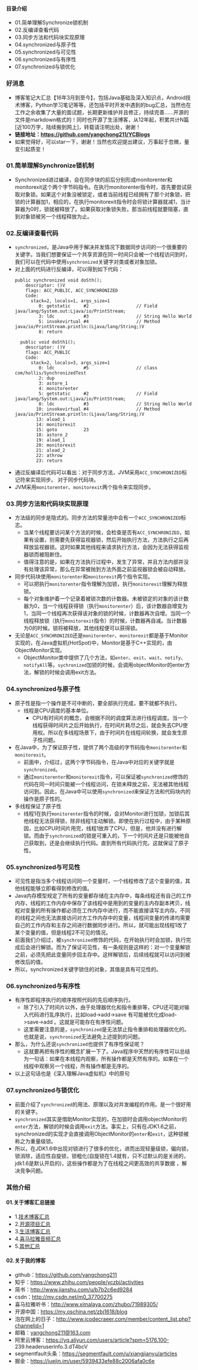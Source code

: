 #### 目录介绍
- 01.简单理解Synchronize锁机制
- 02.反编译查看代码
- 03.同步方法和代码块实现原理
- 04.synchronized与原子性
- 05.synchronized与可见性
- 06.synchronized与有序性
- 07.synchronized与锁优化


### 好消息
- 博客笔记大汇总【16年3月到至今】，包括Java基础及深入知识点，Android技术博客，Python学习笔记等等，还包括平时开发中遇到的bug汇总，当然也在工作之余收集了大量的面试题，长期更新维护并且修正，持续完善……开源的文件是markdown格式的！同时也开源了生活博客，从12年起，积累共计N篇[近100万字，陆续搬到网上]，转载请注明出处，谢谢！
- **链接地址：https://github.com/yangchong211/YCBlogs**
- 如果觉得好，可以star一下，谢谢！当然也欢迎提出建议，万事起于忽微，量变引起质变！




### 01.简单理解Synchronize锁机制
- Synchronized进过编译，会在同步块的前后分别形成monitorenter和monitorexit这个两个字节码指令。在执行monitorenter指令时，首先要尝试获取对象锁。如果这个对象没被锁定，或者当前线程已经拥有了那个对象锁，把锁的计算器加1，相应的，在执行monitorexit指令时会将锁计算器就减1，当计算器为0时，锁就被释放了。如果获取对象锁失败，那当前线程就要阻塞，直到对象锁被另一个线程释放为止。




### 02.反编译查看代码
- `synchronized`，是Java中用于解决并发情况下数据同步访问的一个很重要的关键字。当我们想要保证一个共享资源在同一时间只会被一个线程访问到时，我们可以在代码中使用`synchronized`关键字对类或者对象加锁。
- 对上面的代码进行反编译，可以得到如下代码：
    ```
    public synchronized void doSth();
        descriptor: ()V
        flags: ACC_PUBLIC, ACC_SYNCHRONIZED
        Code:
          stack=2, locals=1, args_size=1
             0: getstatic     #2                  // Field java/lang/System.out:Ljava/io/PrintStream;
             3: ldc           #3                  // String Hello World
             5: invokevirtual #4                  // Method java/io/PrintStream.println:(Ljava/lang/String;)V
             8: return
    
      public void doSth1();
        descriptor: ()V
        flags: ACC_PUBLIC
        Code:
          stack=2, locals=3, args_size=1
             0: ldc           #5                  // class com/hollis/SynchronizedTest
             2: dup
             3: astore_1
             4: monitorenter
             5: getstatic     #2                  // Field java/lang/System.out:Ljava/io/PrintStream;
             8: ldc           #3                  // String Hello World
            10: invokevirtual #4                  // Method java/io/PrintStream.println:(Ljava/lang/String;)V
            13: aload_1
            14: monitorexit
            15: goto          23
            18: astore_2
            19: aload_1
            20: monitorexit
            21: aload_2
            22: athrow
            23: return
    ```
- 通过反编译后代码可以看出：对于同步方法，JVM采用`ACC_SYNCHRONIZED`标记符来实现同步。 对于同步代码块。
- JVM采用`monitorenter`、`monitorexit`两个指令来实现同步。


### 03.同步方法和代码块实现原理
- 方法级的同步是隐式的。同步方法的常量池中会有一个`ACC_SYNCHRONIZED`标志。
    - 当某个线程要访问某个方法的时候，会检查是否有`ACC_SYNCHRONIZED`，如果有设置，则需要先获得监视器锁，然后开始执行方法，方法执行之后再释放监视器锁。这时如果其他线程来请求执行方法，会因为无法获得监视器锁而被阻断住。
    - 值得注意的是，如果在方法执行过程中，发生了异常，并且方法内部并没有处理该异常，那么在异常被抛到方法外面之前监视器锁会被自动释放。
- 同步代码块使用`monitorenter`和`monitorexit`两个指令实现。
    - 可以把执行`monitorenter`指令理解为加锁，执行`monitorexit`理解为释放锁。
    - 每个对象维护着一个记录着被锁次数的计数器。未被锁定的对象的该计数器为0，当一个线程获得锁（执行`monitorenter`）后，该计数器自增变为1，当同一个线程再次获得该对象的锁的时候，计数器再次自增。当同一个线程释放锁（执行`monitorexit`指令）的时候，计数器再自减。当计数器为0的时候。锁将被释放，其他线程便可以获得锁。
- 无论是`ACC_SYNCHRONIZED`还是`monitorenter`、`monitorexit`都是基于Monitor实现的，在Java虚拟机(HotSpot)中，Monitor是基于C++实现的，由ObjectMonitor实现。
    - ObjectMonitor类中提供了几个方法，如`enter`、`exit`、`wait`、`notify`、`notifyAll`等。`sychronized`加锁的时候，会调用objectMonitor的enter方法，解锁的时候会调用exit方法。



### 04.synchronized与原子性
- 原子性是指一个操作是不可中断的，要全部执行完成，要不就都不执行。
    - 线程是CPU调度的基本单位。
        - CPU有时间片的概念，会根据不同的调度算法进行线程调度。当一个线程获得时间片之后开始执行，在时间片耗尽之后，就会失去CPU使用权。所以在多线程场景下，由于时间片在线程间轮换，就会发生原子性问题。
- 在Java中，为了保证原子性，提供了两个高级的字节码指令`monitorenter`和`monitorexit`。
    - 前面中，介绍过，这两个字节码指令，在Java中对应的关键字就是`synchronized`。
    - 通过`monitorenter`和`monitorexit`指令，可以保证被`synchronized`修饰的代码在同一时间只能被一个线程访问，在锁未释放之前，无法被其他线程访问到。因此，在Java中可以使用`synchronized`来保证方法和代码块内的操作是原子性的。
- 多线程保证了原子性
    - 线程1在执行`monitorenter`指令的时候，会对Monitor进行加锁，加锁后其他线程无法获得锁，除非线程1主动解锁。即使在执行过程中，由于某种原因，比如CPU时间片用完，线程1放弃了CPU，但是，他并没有进行解锁。而由于`synchronized`的锁是可重入的，下一个时间片还是只能被他自己获取到，还是会继续执行代码。直到所有代码执行完。这就保证了原子性。



### 05.synchronized与可见性
- 可见性是指当多个线程访问同一个变量时，一个线程修改了这个变量的值，其他线程能够立即看得到修改的值。
- Java内存模型规定了所有的变量都存储在主内存中，每条线程还有自己的工作内存，线程的工作内存中保存了该线程中是用到的变量的主内存副本拷贝，线程对变量的所有操作都必须在工作内存中进行，而不能直接读写主内存。不同的线程之间也无法直接访问对方工作内存中的变量，线程间变量的传递均需要自己的工作内存和主存之间进行数据同步进行。所以，就可能出现线程1改了某个变量的值，但是线程2不可见的情况。
- 前面我们介绍过，被`synchronized`修饰的代码，在开始执行时会加锁，执行完成后会进行解锁。而为了保证可见性，有一条规则是这样的：对一个变量解锁之前，必须先把此变量同步回主存中。这样解锁后，后续线程就可以访问到被修改后的值。
- 所以，synchronized关键字锁住的对象，其值是具有可见性的。



### 06.synchronized与有序性
- 有序性即程序执行的顺序按照代码的先后顺序执行。
    - 除了引入了时间片以外，由于处理器优化和指令重排等，CPU还可能对输入代码进行乱序执行，比如load->add->save 有可能被优化成load->save->add 。这就是可能存在有序性问题。
    - 这里需要注意的是，`synchronized`是无法禁止指令重排和处理器优化的。也就是说，`synchronized`无法避免上述提到的问题。
- 那么，为什么还说`synchronized`也提供了有序性保证呢？
    - 这就要再把有序性的概念扩展一下了。Java程序中天然的有序性可以总结为一句话：如果在本线程内观察，所有操作都是天然有序的。如果在一个线程中观察另一个线程，所有操作都是无序的。
- 以上这句话也是《深入理解Java虚拟机》中的原句



### 07.synchronized与锁优化
- 前面介绍了`synchronized`的用法、原理以及对并发编程的作用。是一个很好用的关键字。
- `synchronized`其实是借助Monitor实现的，在加锁时会调用objectMonitor的`enter`方法，解锁的时候会调用`exit`方法。事实上，只有在JDK1.6之前，synchronized的实现才会直接调用ObjectMonitor的`enter`和`exit`，这种锁被称之为重量级锁。
- 所以，在JDK1.6中出现对锁进行了很多的优化，进而出现轻量级锁，偏向锁，锁消除，适应性自旋锁，锁粗化(自旋锁在1.4就有，只不过默认的是关闭的，jdk1.6是默认开启的)，这些操作都是为了在线程之间更高效的共享数据 ，解决竞争问题。





### 其他介绍
#### 01.关于博客汇总链接
- 1.[技术博客汇总](https://www.jianshu.com/p/614cb839182c)
- 2.[开源项目汇总](https://blog.csdn.net/m0_37700275/article/details/80863574)
- 3.[生活博客汇总](https://blog.csdn.net/m0_37700275/article/details/79832978)
- 4.[喜马拉雅音频汇总](https://www.jianshu.com/p/f665de16d1eb)
- 5.[其他汇总](https://www.jianshu.com/p/53017c3fc75d)



#### 02.关于我的博客
- github：https://github.com/yangchong211
- 知乎：https://www.zhihu.com/people/yczbj/activities
- 简书：http://www.jianshu.com/u/b7b2c6ed9284
- csdn：http://my.csdn.net/m0_37700275
- 喜马拉雅听书：http://www.ximalaya.com/zhubo/71989305/
- 开源中国：https://my.oschina.net/zbj1618/blog
- 泡在网上的日子：http://www.jcodecraeer.com/member/content_list.php?channelid=1
- 邮箱：yangchong211@163.com
- 阿里云博客：https://yq.aliyun.com/users/article?spm=5176.100- 239.headeruserinfo.3.dT4bcV
- segmentfault头条：https://segmentfault.com/u/xiangjianyu/articles
- 掘金：https://juejin.im/user/5939433efe88c2006afa0c6e



















